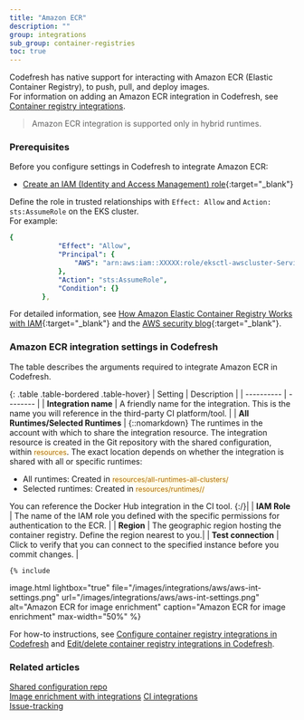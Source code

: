 ```yaml
---
title: "Amazon ECR"
description: ""
group: integrations
sub_group: container-registries
toc: true
---
```


Codefresh has native support for interacting with Amazon ECR (Elastic Container Registry), to push, pull, and deploy images.  
For information on adding an Amazon ECR integration in Codefresh, see [Container registry integrations]({{site.baseurl}}/docs/integrations/container-registries/).

>Amazon ECR integration is supported only in hybrid runtimes.

### Prerequisites
Before you configure settings in Codefresh to integrate Amazon ECR:  
* [Create an IAM (Identity and Access Management) role](https://docs.aws.amazon.com/IAM/latest/UserGuide/id_roles.html){:target="\_blank"}  

Define the role in trusted relationships with `Effect: Allow` and  `Action: sts:AssumeRole` on the EKS cluster.  
For example:  
```yaml
{
            "Effect": "Allow",
            "Principal": {
                "AWS": "arn:aws:iam::XXXXX:role/eksctl-awscluster-ServiceRole-XXXXXX"
            },
            "Action": "sts:AssumeRole",
            "Condition": {}
        },
```
For detailed information, see [How Amazon Elastic Container Registry Works with IAM](https://docs.aws.amazon.com/AmazonECR/latest/userguide/security_iam_service-with-iam.html){:target="\_blank"} and the [AWS security blog](https://aws.amazon.com/blogs/security/how-to-use-trust-policies-with-iam-roles/){:target="\_blank"}.

### Amazon ECR integration settings in Codefresh
The table describes the arguments required to integrate Amazon ECR in  Codefresh.  

{: .table .table-bordered .table-hover}
| Setting    | Description     | 
| ----------  |  -------- | 
| **Integration name**       | A friendly name for the integration. This is the name you will reference in the third-party CI platform/tool. |
| **All Runtimes/Selected Runtimes**   | {::nomarkdown} The runtimes in the account with which to share the integration resource. The integration resource is created in the Git repository with the shared configuration, within <span style="font-family: var(--font-family-monospace); font-size: 87.5%; color: #ad6800; background-color: #fffbe6">resources</span>. The exact location depends on whether the integration is shared with all or specific runtimes: <br><ul><li>All runtimes: Created in <span style="font-family: var(--font-family-monospace); font-size: 87.5%; color: #ad6800; background-color: #fffbe6">resources/all-runtimes-all-clusters/</span></li><li>Selected runtimes: Created in <span style="font-family: var(--font-family-monospace); font-size: 87.5%; color: #ad6800; background-color: #fffbe6">resources/runtimes/<runtime-name>/</span></li></ul> You can reference the Docker Hub integration in the CI tool. {:/}|
| **IAM Role**       | The name of the IAM role you defined with the specific permissions for authentication to the ECR. |
| **Region**       |  The geographic region hosting the container registry. Define the region nearest to you.|
| **Test connection**       | Click to verify that you can connect to the specified instance before you commit changes. |
   

    {% include 
   image.html 
   lightbox="true" 
   file="/images/integrations/aws/aws-int-settings.png" 
   url="/images/integrations/aws/aws-int-settings.png" 
   alt="Amazon ECR for image enrichment" 
   caption="Amazon ECR for image enrichment"
   max-width="50%" 
   %}
   
For how-to instructions, see [Configure container registry integrations in Codefresh]({{site.baseurl}}/docs/integrations/container-registries/#configure-container-registry-integrations-in-codefresh) and [Edit/delete container registry integrations in Codefresh]({{site.baseurl}}/docs/integrations/container-registries/#editdelete-container-registry-integrations).  

### Related articles
[Shared configuration repo]({{site.baseurl}}/docs/reference/shared-configuration/)  
[Image enrichment with integrations]({{site.baseurl}}/docs/integrations/image-enrichment-overview/)
[CI integrations]({{site.baseurl}}/docs/integrations/ci-integrations/)  
[Issue-tracking]({{site.baseurl}}/docs/integrations/issue-tracking/)  